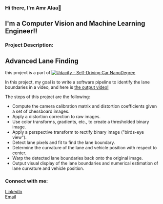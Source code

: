 ### Hi there, I'm Amr Alaa👋 

## I'm a Computer Vision and Machine Learning Engineer!!



### Project Description:

## Advanced Lane Finding
this project is a part of [![Udacity - Self-Driving Car NanoDegree](https://s3.amazonaws.com/udacity-sdc/github/shield-carnd.svg)](http://www.udacity.com/drive)

In this project, my goal is to write a software pipeline to identify the lane boundaries in a video, and here is [the output video!](http://www.udacity.com/drive)



The steps of this project are the following:

* Compute the camera calibration matrix and distortion coefficients given a set of chessboard images.
* Apply a distortion correction to raw images.
* Use color transforms, gradients, etc., to create a thresholded binary image.
* Apply a perspective transform to rectify binary image ("birds-eye view").
* Detect lane pixels and fit to find the lane boundary.
* Determine the curvature of the lane and vehicle position with respect to center.
* Warp the detected lane boundaries back onto the original image.
* Output visual display of the lane boundaries and numerical estimation of lane curvature and vehicle position.


### Connect with me:

[LinkedIn](https://www.linkedin.com/in/amr-alaa96/)
<br />
[Email](mailto:rohitjain19060@gmail.com?subject=Hi% "Hi!")
